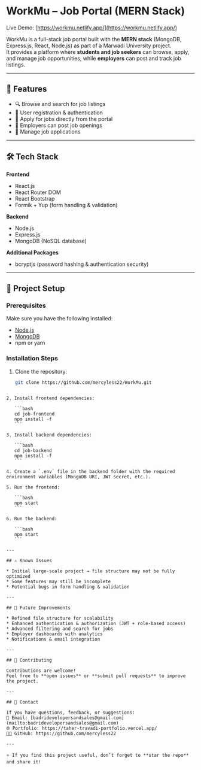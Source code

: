 # WorkMu – Job Portal (MERN Stack)

Live Demo: [https://workmu.netlify.app/](https://workmu.netlify.app/)

WorkMu is a full-stack job portal built with the **MERN stack** (MongoDB, Express.js, React, Node.js) as part of a Marwadi University project.  
It provides a platform where **students and job seekers** can browse, apply, and manage job opportunities, while **employers** can post and track job listings.

---

## 🚀 Features

- 🔍 Browse and search for job listings  
- 👤 User registration & authentication  
- 📄 Apply for jobs directly from the portal  
- 🏢 Employers can post job openings  
- 📑 Manage job applications  

---

## 🛠️ Tech Stack

**Frontend**
- React.js  
- React Router DOM  
- React Bootstrap  
- Formik + Yup (form handling & validation)

**Backend**
- Node.js  
- Express.js  
- MongoDB (NoSQL database)  

**Additional Packages**
- bcryptjs (password hashing & authentication security)  

---

## 📂 Project Setup

### Prerequisites
Make sure you have the following installed:
- [Node.js](https://nodejs.org/)  
- [MongoDB](https://www.mongodb.com/)  
- npm or yarn  

### Installation Steps

1. Clone the repository:
   ```bash
   git clone https://github.com/mercyless22/WorkMu.git
````

2. Install frontend dependencies:

   ```bash
   cd job-frontend
   npm install -f
   ```

3. Install backend dependencies:

   ```bash
   cd job-backend
   npm install -f
   ```

4. Create a `.env` file in the backend folder with the required environment variables (MongoDB URI, JWT secret, etc.).

5. Run the frontend:

   ```bash
   npm start
   ```

6. Run the backend:

   ```bash
   npm start
   ```

---

## ⚠️ Known Issues

* Initial large-scale project → file structure may not be fully optimized
* Some features may still be incomplete
* Potential bugs in form handling & validation

---

## 📌 Future Improvements

* Refined file structure for scalability
* Enhanced authentication & authorization (JWT + role-based access)
* Advanced filtering and search for jobs
* Employer dashboards with analytics
* Notifications & email integration

---

## 🤝 Contributing

Contributions are welcome!
Feel free to **open issues** or **submit pull requests** to improve the project.

---

## 📧 Contact

If you have questions, feedback, or suggestions:
📩 Email: [badridevelopersandsales@gmail.com](mailto:badridevelopersandsales@gmail.com)
🌐 Portfolio: https://taher-travadi-portfolio.vercel.app/
👨‍💻 GitHub: https://github.com/mercyless22

---

⭐ If you find this project useful, don’t forget to **star the repo** and share it!
